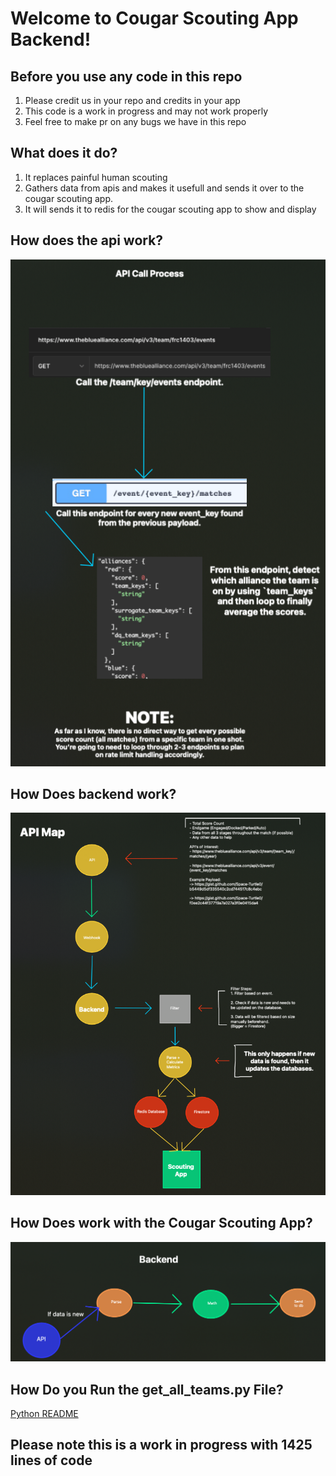 # Welcome to Cougar Scouting App Backend!

## Before you use any code in this repo
1. Please credit us in your repo and credits in your app
2. This code is a work in progress and may not work properly 
3. Feel free to make pr on any bugs we have in this repo


## What does it do?

1. It replaces painful human scouting
2. Gathers data from apis and makes it usefull and sends it over to the cougar scouting app.
3. It will sends it to redis for the cougar scouting app to show and display

## How does the api work?
![data.png](readmefiles%2Fdata.png)


## How Does backend work?
![data2.png](readmefiles%2Fdata2.png)


## How Does work with the Cougar Scouting App?
![data3.png](readmefiles%2Fdata3.png)

## How Do you Run the get_all_teams.py File?
[Python README](https://github.com/FRC-Team-1403/CSA_Backend/blob/main/microService/get_all_teams/README.md)

## Please note this is a work in progress with 1425 lines of code
